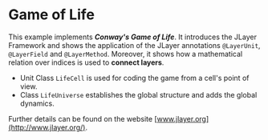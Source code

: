 # Game of Life

This example implements **_Conway's Game of Life_**. 
It introduces the JLayer Framework and shows the application of the 
JLayer annotations `@LayerUnit`, `@LayerField` and `@LayerMethod`. 
Moreover, it shows how a mathematical relation over indices is used to **connect layers**. 

- Unit Class `LifeCell` is used for coding the game from a cell's point of view.
- Class `LifeUniverse` establishes the global structure and adds the global dynamics.

Further details  can be found on the website [www.jlayer.org](http://www.jlayer.org/).
